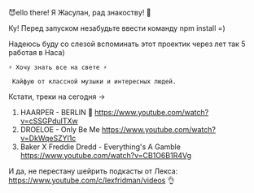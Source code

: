 😈ello there! Я Жасулан, рад знакоству! 👋

Ку! Перед запуском незабудьте ввести команду npm install =)


Надеюсь буду со слезой вспоминать этот проектик через лет так 5 работая в Наса)

    ⚡ Хочу знать все на свете ⚡

     Кайфую от классной музыки и интересных людей. 
     
Кстати, треки на сегодня -> 
1. HAARPER - BERLIN 🙉                              https://www.youtube.com/watch?v=cSSGPduITXw                      
2. DROELOE - Only Be Me                             https://www.youtube.com/watch?v=DkWqeSZYl1c
3. Baker X Freddie Dredd - Everything's A Gamble    https://www.youtube.com/watch?v=CB1O6B1R4Vg
                            
И да, не перестану шейрить подкасты от Лекса: https://www.youtube.com/c/lexfridman/videos 👌
